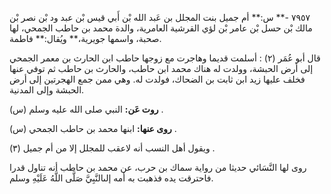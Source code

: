 ٧٩٥٧ -** س:** أم جميل بنت المجلل بن عَبد الله بْن أَبي قيس بْن عبد ود بْن نصر بْن مالك بْن حسل بْن عامر بْن لؤي القرشية العامرية، والدة محمد بن حاطب الجمحي، لها صحبة، واسمها جويرية،** ويُقال:** فاطمة.

قال أبو عُمَر (٢) : أسلمت قديما وهاجرت مع زوجها حاطب ابن الحارث بن معمر الجمحي إلى أرض الحبشة، وولدت له هناك محمد ابن حاطب، والحارث بن حاطب ثم توفي عنها فخلف عليها زيد ابن ثابت بن الضحاك، فولدت له. وهي ممن جمع الهجرتين إلى أرض الحبشة وإلى المدنية.

**روت عَن:** النبي صلى الله عليه وسلم (س) .

**روى عنها:** ابنها محمد بن حاطب الجمحي (س) .

ويقول أهل النسب أنه لاعقب للمجلل إلا من أم جميل (٣) .

روى لها النَّسَائي حديثا من رواية سماك بن حرب، عن محمد بن حاطب أنه تناول قدرا فاحترقت يده فذهبت به أمه إلىالنَّبِيَّ صَلَّى اللَّهُ عَلَيْهِ وسلم.